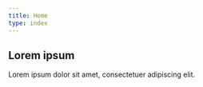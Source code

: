 ```yaml
---
title: Home
type: index
---
```


## Lorem ipsum

Lorem ipsum dolor sit amet, consectetuer adipiscing elit.
